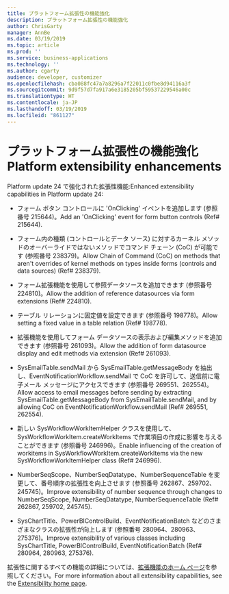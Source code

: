 ```yaml
---
title: プラットフォーム拡張性の機能強化
description: プラットフォーム拡張性の機能強化
author: ChrisGarty
manager: AnnBe
ms.date: 03/19/2019
ms.topic: article
ms.prod: ''
ms.service: business-applications
ms.technology: ''
ms.author: cgarty
audience: developer, customizer
ms.openlocfilehash: cba088fc47a7a8296a7f22011c0fbe8d94116a3f
ms.sourcegitcommit: 9d9f57d7fa917a6e3185205bf59537229546a00c
ms.translationtype: HT
ms.contentlocale: ja-JP
ms.lasthandoff: 03/19/2019
ms.locfileid: "861127"
---
```

# <a name="platform-extensibility-enhancements"></a><span data-ttu-id="53002-103">プラットフォーム拡張性の機能強化</span><span class="sxs-lookup"><span data-stu-id="53002-103">Platform extensibility enhancements</span></span>

<span data-ttu-id="53002-104">Platform update 24 で強化された拡張性機能:</span><span class="sxs-lookup"><span data-stu-id="53002-104">Enhanced extensibility capabilities in Platform update 24:</span></span>

- <span data-ttu-id="53002-105">フォーム ボタン コントロールに 'OnClicking' イベントを追加します (参照番号 215644)。</span><span class="sxs-lookup"><span data-stu-id="53002-105">Add an 'OnClicking' event for form button controls (Ref# 215644).</span></span>

- <span data-ttu-id="53002-106">フォーム内の種類 (コントロールとデータ ソース) に対するカーネル メソッドのオーバーライドではないメソッドでコマンド チェーン (CoC) が可能です (参照番号 238379)。</span><span class="sxs-lookup"><span data-stu-id="53002-106">Allow Chain of Command (CoC) on methods that aren't overrides of kernel methods on types inside forms (controls and data sources) (Ref# 238379).</span></span>

- <span data-ttu-id="53002-107">フォーム拡張機能を使用して参照データソースを追加できます (参照番号 224810)。</span><span class="sxs-lookup"><span data-stu-id="53002-107">Allow the addition of reference datasources via form extensions (Ref# 224810).</span></span>

- <span data-ttu-id="53002-108">テーブル リレーションに固定値を設定できます (参照番号 198778)。</span><span class="sxs-lookup"><span data-stu-id="53002-108">Allow setting a fixed value in a table relation (Ref# 198778).</span></span>

- <span data-ttu-id="53002-109">拡張機能を使用してフォーム データソースの表示および編集メソッドを追加できます (参照番号 261093)。</span><span class="sxs-lookup"><span data-stu-id="53002-109">Allow the addition of form datasource display and edit methods via extension (Ref# 261093).</span></span>

- <span data-ttu-id="53002-110">SysEmailTable.sendMail から SysEmailTable.getMessageBody を抽出し、EventNotificationWorkflow.sendMail で CoC を許可して、送信前に電子メール メッセージにアクセスできます (参照番号 269551、262554)。</span><span class="sxs-lookup"><span data-stu-id="53002-110">Allow access to email messages before sending by extracting SysEmailTable.getMessageBody from SysEmailTable.sendMail, and by allowing CoC on EventNotificationWorkflow.sendMail (Ref# 269551, 262554).</span></span>

- <span data-ttu-id="53002-111">新しい SysWorkflowWorkItemHelper クラスを使用して、SysWorkflowWorkItem.createWorkItems で作業項目の作成に影響を与えることができます (参照番号 246996)。</span><span class="sxs-lookup"><span data-stu-id="53002-111">Enable influencing of the creation of workitems in SysWorkflowWorkItem.createWorkItems via the new SysWorkflowWorkItemHelper class (Ref# 246996).</span></span>

- <span data-ttu-id="53002-112">NumberSeqScope、NumberSeqDatatype、NumberSequenceTable を変更して、番号順序の拡張性を向上させます (参照番号 262867、259702、245745)。</span><span class="sxs-lookup"><span data-stu-id="53002-112">Improve extensibility of number sequence through changes to NumberSeqScope, NumberSeqDatatype, NumberSequenceTable (Ref# 262867, 259702, 245745).</span></span>

- <span data-ttu-id="53002-113">SysChartTitle、PowerBIControlBuild、EventNotificationBatch などのさまざまなクラスの拡張性が向上します (参照番号 280964、280963、275376)。</span><span class="sxs-lookup"><span data-stu-id="53002-113">Improve extensibility of various classes including SysChartTitle, PowerBIControlBuild, EventNotificationBatch (Ref# 280964, 280963, 275376).</span></span>

<span data-ttu-id="53002-114">拡張性に関するすべての機能の詳細については、[拡張機能のホーム ページ](https://docs.microsoft.com/dynamics365/unified-operations/dev-itpro/extensibility/extensibility-home-page)を参照してください。</span><span class="sxs-lookup"><span data-stu-id="53002-114">For more information about all extensibility capabilities, see the [Extensibility home page](https://docs.microsoft.com/dynamics365/unified-operations/dev-itpro/extensibility/extensibility-home-page).</span></span>
